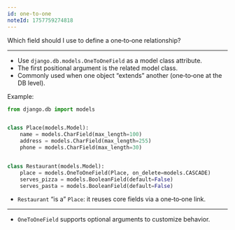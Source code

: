 ```yaml
---
id: one-to-one
noteId: 1757759274818
---
```


Which field should I use to define a one‑to‑one relationship?

---

- Use `django.db.models.OneToOneField` as a model class attribute.
- The first positional argument is the related model class.
- Commonly used when one object “extends” another (one‑to‑one at the DB level).

Example:
```python
from django.db import models


class Place(models.Model):
    name = models.CharField(max_length=100)
    address = models.CharField(max_length=255)
    phone = models.CharField(max_length=30)


class Restaurant(models.Model):
    place = models.OneToOneField(Place, on_delete=models.CASCADE)
    serves_pizza = models.BooleanField(default=False)
    serves_pasta = models.BooleanField(default=False)
```

- `Restaurant` “is a” `Place`: it reuses core fields via a one‑to‑one link.
---

- `OneToOneField` supports optional arguments to customize behavior.